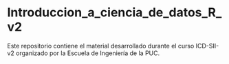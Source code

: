 # Introduccion_a_ciencia_de_datos_R_v2
Este repositorio contiene el material desarrollado durante el curso ICD-SII-v2 organizado por la Escuela de Ingeniería de la PUC.
